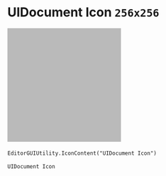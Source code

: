 # UIDocument Icon `256x256`
<img src="/img/UIDocument%20Icon.png" width=256 height=256>

``` CSharp
EditorGUIUtility.IconContent("UIDocument Icon")
```
```
UIDocument Icon
```
